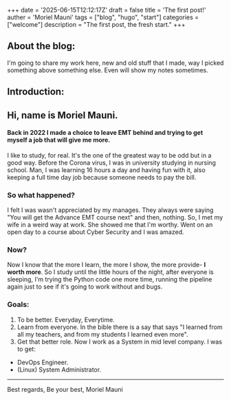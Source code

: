 +++
date = '2025-06-15T12:12:17Z'
draft = false
title = 'The first post!'
auther = 'Moriel Mauni'
tags = ["blog", "hugo", "start"]
categories = ["welcome"]
description = "The first post, the fresh start."
+++


## About the blog:
I'm going to share my work here, new and old stuff that I made, way I picked something above something else.
Even will show my notes sometimes.

## Introduction:

## Hi, name is Moriel Mauni.
#### Back in 2022 I made a choice to leave EMT behind and trying to get myself a job that will give me more.
I like to study, for real. It's the one of the greatest way to be odd but in a good way. Before the Corona virus, I was in university studying in nursing school. Man, I was learning 16 hours a day and having fun with it, also keeping a full time day job because someone needs to pay the bill.

### So what happened?
I felt I was wasn't appreciated by my manages. They always were saying "You will get the Advance EMT course next" and then, nothing.
So, I met my wife in a weird way at work. She showed me that I'm worthy. Went on an open day to a course about Cyber Security and I was amazed.

### Now?
Now I know that the more I learn, the more I show, the more provide- **I worth more**. So I study until the little hours of the night, after everyone is sleeping, I'm trying the Python code one more time, running the pipeline again just to see if it's going to work without and bugs.

### Goals:
1. To be better. Everyday, Everytime.
2. Learn from everyone. In the bible there is a say that says "I learned from all my teachers, and from my students I learned even more".
3. Get that better role. Now I work as a System in mid level company. I was to get:
  - DevOps Engineer.
  - (Linux) System Administrator.

--- 
Best regards,
Be your best,
Moriel Mauni 
